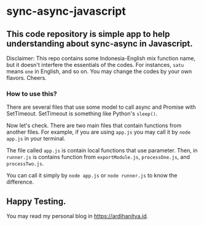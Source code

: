 # sync-async-javascript
## This code repository is simple app to help understanding about sync-async in Javascript.

Disclaimer: This repo contains some Indonesia-English mix function name, but it doesn't interfere the essentials of the codes. For instances, `satu` means `one` in English, and so on. You may change the codes by your own flavors. Cheers.

### How to use this?
There are several files that use some model to call async and Promise with SetTimeout. SetTimeout is something like Python's ``sleep()``.

Now let's check. There are two main files that contain functions from another files. For example, if you are using `app.js` you may call it by `node app.js` in your terminal. 

The file called `app.js` is contain local functions that use parameter. Then, in `runner.js` is contains function from `exportModule.js`, `processOne.js`, and `processTwo.js`. 

You can call it simply by `node app.js` or `node runner.js` to know the difference. 

Happy Testing. 
---
You may read my personal blog in https://ardihanitya.id.